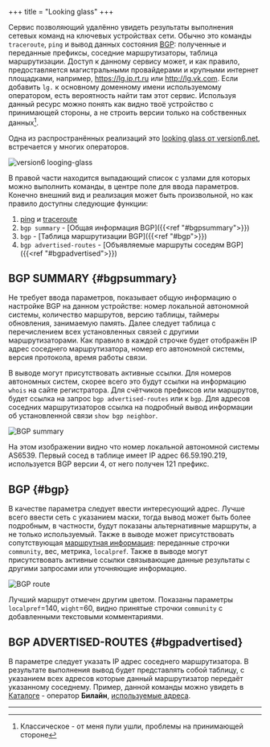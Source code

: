 +++
title = "Looking glass"
+++

Сервис позволяющий удалённо увидеть результаты выполнения сетевых команд на ключевых устройствах сети. Обычно это команды `traceroute`, `ping` и вывод данных состояния [BGP](/wiki/guides/bgp/): полученные и переданные префиксы, соседние маршрутизаторы, таблица маршрутизации. Доступ к данному сервису может, и как правило, предоставляется магистральными провайдерами и крупными интернет площадками, например, https://lg.ip.rt.ru или http://lg.vk.com. Если добавить `lg.` к основному доменному имени используемому оператором, есть вероятность найти там этот сервис. Используя данный ресурс можно понять как видно твоё устройство с принимающей стороны, а не строить версии только на собственных данных[^fn:1].

Одна из распространённых реализаций это [looking glass от version6.net](https://github.com/version6net/lg), встречается у многих операторов.

![version6 looging-glass](/static/wiki/guides/screen3.png)

В правой части находится выпадающий список с узлами для которых можно выполнить команды, в центре поле для ввода параметров. Конечно внешний вид и реализация может быть произвольной, но как правило доступны следующие функции:

 1. [ping](/wiki/guides/ping/) и [traceroute](/wiki/guides/traceroute/)
 2. `bgp summary` - [Общая информация BGP]({{<ref "#bgpsummary">}})
 3. `bgp` - [Таблица маршрутизации BGP]({{<ref "#bgp">}})
 4. `bgp advertised-routes` - [Объявляемые маршруты соседям BGP]({{<ref "#bgpadvertised">}})


## BGP SUMMARY {#bgpsummary}

Не требует ввода параметров, показывает общую информацию о настройке BGP на данном устройстве: номер локальной автономной системы, количество маршрутов, версию таблицы, таймеры обновления, занимаемую память. Далее следует таблица с перечислением всех установленных связей с другими маршрутизаторами. Как правило в каждой строчке будет отображён IP адрес соседнего маршрутизатора, номер его автономной системы, версия протокола, время работы связи.

В выводе могут присутствовать активные ссылки. Для номеров автономных систем, скорее всего это будут ссылки на информацию `whois` на сайте регистратора. Для счётчиков префиксов или маршрутов, будет ссылка на запрос `bgp advertised-routes` или к `bgp`. Для адресов соседних маршрутизаторов ссылка на подробный вывод информации об установленной связи `show bgp neighbor`.

![BGP summary](/static/wiki/guides/screen4.png)

На этом изображении видно что номер локальной автономной системы AS6539. Первый сосед в таблице имеет IP адрес 66.59.190.219, используется BGP версии 4, от него получен 121 префикс.

## BGP {#bgp}

В качестве параметра следует ввести интересующий адрес. Лучше всего ввести сеть с указанием маски, тогда вывод может быть более подробным, в частности, будут показаны альтернативные маршруты, а не только используемый. Также в выводе может присутствовать сопутствующая [маршрутная информация](/wiki/guides/bgp/): переданные строчки `community`, вес, метрика, `localpref`. Также в выводе могут присутствовать активные ссылки связывающие данные результаты с другими запросами или уточняющие информацию.

![BGP route](/static/wiki/guides/screen6.png)

Лучший маршрут отмечен другим цветом. Показаны параметры `localpref`=140, `wight`=60, видно принятые строчки `community` с добавленными текстовыми комментариями.

## BGP ADVERTISED-ROUTES {#bgpadvertised}

В параметре следует указать IP адрес соседнего маршрутизатора. В результате выполнения вывод будет представлять собой таблицу, с указанием всех адресов которые данный маршрутизатор передаёт указанному соседнему. Пример, данной команды можно увидеть в [Каталоге](/dir/) - оператор **Билайн**, [используемые адреса](http://lg.corbina.net/lg.cgi?query=bgp&protocol=IPv4&addr=neighbors+62.141.100.113+advertised-routes&router=ang17-bb.vlg).

----
[^fn:1]: Классическое - от меня пули ушли, проблемы на принимающей стороне